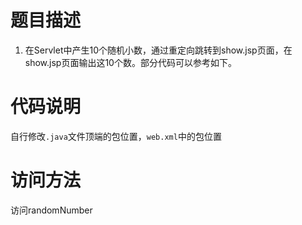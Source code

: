 # 题目描述
1.	在Servlet中产生10个随机小数，通过重定向跳转到show.jsp页面，在show.jsp页面输出这10个数。部分代码可以参考如下。

# 代码说明
自行修改`.java`文件顶端的包位置，`web.xml`中的包位置

# 访问方法
访问randomNumber
